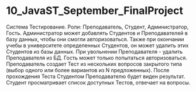 # 10_JavaST_September_FinalProject

Система Тестирование.
Роли: Преподаватель, Студент, Администратор, Гость.
Администратор может добавлять Студентов и Преподавателей в базу 
данных, чтобы они смогли авторизоваться. Также при окончании учебы 
в университете определенных Студентов, он может удалить этих Студентов 
из базы данных. При увольнении Преподавателя - удалить Преподавателя
из БД.
Гость может только попытаться авторизоваться.
Преподаватель создает Тест из нескольких вопросов 
закрытого типа (выбор одного или более вариантов из N предложенных). 
После прохождения Теста Студентом Преподавателю будет виден 
результат. 
Студент просматривает
список доступных Тестов, отвечает на вопросы.